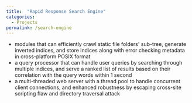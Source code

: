 ```yaml
---
title:  "Rapid Response Search Engine"
categories:
  - Projects
permalink: /search-engine
---
```


* modules that can efficiently crawl static file folders' sub-tree, generate inverted indices, and store indices along with error checking metadata in cross-platform POSIX format
* a query processor that can handle user queries by searching through multiple indices, and serve a ranked list of results based on their correlation with the query words within 1 second
* a multi-threaded web server with a thread pool to handle concurrent client connections, and enhanced robustness by escaping cross-site scripting flaw and directory traversal attack